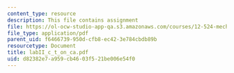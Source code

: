 ```yaml
---
content_type: resource
description: This file contains assignment
file: https://ol-ocw-studio-app-qa.s3.amazonaws.com/courses/12-524-mechanical-properties-of-rocks-fall-2005/d82382e7a959cb4603f521be006e54f0_labII_c_t_on_ca.pdf
file_type: application/pdf
parent_uid: f6466739-950d-cfb8-ec42-3e784cbdb89b
resourcetype: Document
title: labII_c_t_on_ca.pdf
uid: d82382e7-a959-cb46-03f5-21be006e54f0
---
```


